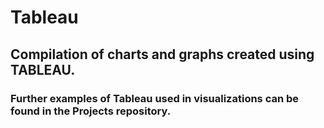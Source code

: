 # Tableau

## Compilation of charts and graphs created using TABLEAU.

### Further examples of Tableau used in visualizations can be found in the Projects repository.



